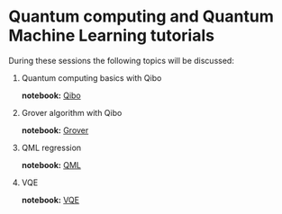 # Quantum computing and Quantum Machine Learning tutorials

During these sessions the following topics will be discussed:


1. Quantum computing basics with Qibo

   **notebook:** [Qibo](w2-t3-qibo-basics/qibo.ipynb)

2. Grover algorithm with Qibo

   **notebook:** [Grover](w2-t3-qibo-basics/grover.ipynb)

3. QML regression

   **notebook:** [QML](w2-t4-qml/regression.ipynb)

3. VQE

   **notebook:** [VQE](w2-t4-qml/vqe.ipynb)